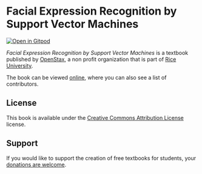 # Facial Expression Recognition by Support Vector Machines

[![Open in Gitpod](https://gitpod.io/button/open-in-gitpod.svg)](https://gitpod.io/from-referrer/)

_Facial Expression Recognition by Support Vector Machines_ is a textbook published by [OpenStax](https://openstax.org/), a non profit organization that is part of [Rice University](https://www.rice.edu/).

The book can be viewed [online](https://github.com/cnx-user-books/cnxbook-facial-expression-recognition-by-support-vector-machines/releases/latest), where you can also see a list of contributors.

## License
This book is available under the [Creative Commons Attribution License](./LICENSE) license.

## Support
If you would like to support the creation of free textbooks for students, your [donations are welcome](https://riceconnect.rice.edu/donation/support-openstax-banner).
